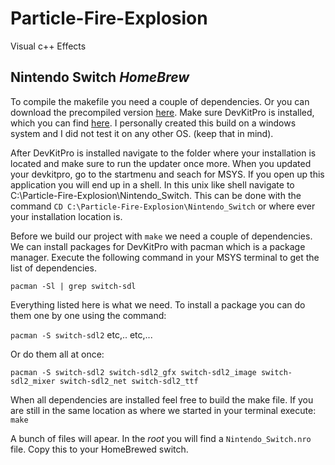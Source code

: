 # Particle-Fire-Explosion
Visual c++ Effects

## Nintendo Switch *HomeBrew*

To compile the makefile you need a couple of dependencies. Or you can download the precompiled version [here](https://github.com/Annihilator708/Particle-Fire-Explosion/tree/master/Nintendo_Switch/prebuild).
Make sure DevKitPro is installed, which you can find [here](https://devkitpro.org/wiki/Getting_Started).
I personally created this build on a windows system and I did not test it on any other OS. (keep that in mind).

After DevKitPro is installed navigate to the folder where your installation is located and make sure to run the updater once more.
When you updated your devkitpro, go to the startmenu and seach for MSYS. If you open up this application you will end up in a shell.
In this unix like shell navigate to C:\Particle-Fire-Explosion\Nintendo_Switch.
This can be done with the command `CD C:\Particle-Fire-Explosion\Nintendo_Switch` or where ever your installation location is.

Before we build our project with `make` we need a couple of dependencies. We can install packages for DevKitPro with pacman which is a package manager.
Execute the following command in your MSYS terminal to get the list of dependencies.

`pacman -Sl | grep switch-sdl`

Everything listed here is what we need.
To install a package you can do them one by one using the command:

`pacman -S switch-sdl2` etc,.. etc,...

Or do them all at once:

`pacman -S switch-sdl2 switch-sdl2_gfx switch-sdl2_image switch-sdl2_mixer switch-sdl2_net switch-sdl2_ttf`

When all dependencies are installed feel free to build the make file.
If you are still in the same location as where we started in your terminal execute:
`make`

A bunch of files will apear. In the *root* you will find a `Nintendo_Switch.nro` file. Copy this to your HomeBrewed switch.
